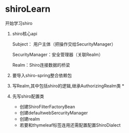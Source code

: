 # shiroLearn
开始学习shiro

1. shiro核心api

    Subject： 用户主体（把操作交给SecurityManager）

    SecurityManager：安全管理器（关联Realm）

    Realm：Shiro连接数据的桥梁

2. 要导入shiro-spring整合依赖包
3. 写Realm,其中包括shiro的逻辑,继承AuthorizingRealm类
    * 
3. 先写shiro配置类
    * 创建ShiroFilterFactoryBean
    * 创建defaultwebSercurityManager
    * 创建realm
    * 若要和thymeleaf标签连用还需配置配置ShiroDialect
